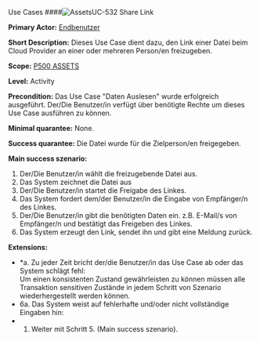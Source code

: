 Use Cases
####![Assets](https://raw.github.com/massiveart/sulu-docs/master/system-requirements/images/assets.png)UC-532 Share Link

**Primary Actor:** [Endbenutzer](https://github.com/massiveart/sulu-docs/tree/master/system-specification/actors.md "Actors") 

**Short Description:** Dieses Use Case dient dazu, den Link einer Datei beim Cloud Provider an einer oder mehreren Person/en freizugeben. 

**Scope:** [P500 ASSETS](https://github.com/massiveart/sulu-docs/tree/master/system-specification/p500-assets "500 ASSETS") 

**Level:** Activity

**Precondition:** Das Use Case "Daten Auslesen" wurde erfolgreich ausgeführt. Der/Die Benutzer/in verfügt über benötigte Rechte um dieses Use Case ausführen zu können.

**Minimal quarantee:** None.

**Success quarantee:** Die Datei wurde für die Zielperson/en freigegeben.

**Main success szenario:** 

1. Der/Die Benutzer/in wählt die freizugebende Datei aus.
2. Das System zeichnet die Datei aus
3. Der/Die Benutzer/in startet die Freigabe des Linkes.
4. Das System fordert dem/der Benutzer/in die Eingabe von Empfänger/n des Linkes.
5. Der/Die Benutzer/in gibt die benötigten Daten ein. z.B. E-Mail/s von Empfänger/n und bestätigt das Freigeben des Linkes.
6. Das System erzeugt den Link, sendet ihn und gibt eine Meldung zurück. 

**Extensions:**
* *a. Zu jeder Zeit bricht der/die Benutzer/in das Use Case ab oder das System schlägt fehl:	
Um einen konsistenten Zustand gewährleisten zu können müssen alle Transaktion sensitiven Zustände in jedem Schritt von Szenario wiederhergestellt werden können.
* 6a. Das System weist auf fehlerhafte und/oder nicht vollständige Eingaben hin:
 * 1. Weiter mit Schritt 5. (Main success szenario).  
      